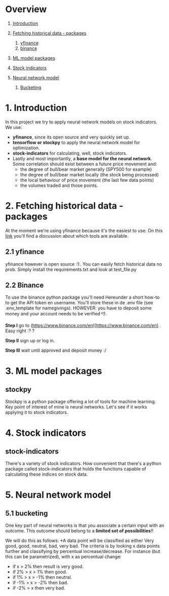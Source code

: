 # Overview
1. [Introduction](1-introduction)
2. [Fetching historical data - packages](2-fetching-historical-data-packages)
    1. [yfinance](21-yfinance)
    2. [binance](22-binance)

3. [ML model packages](3-ml-model-packages)
4. [Stock indicators](4-stock-indicators)
5. [Neural network model](5-neural-network-model)
    1.  [Bucketing](51-bucketing)
# 1. Introduction
In this project we try to apply neural network models on stock indicators. We use:
- **yfinance**, since its open source and very quickly set up.
- **tensorflow or stockpy** to apply the neural network model for optimization.
- **stock-indicators** for calculating, well, stock indicators.
- Lastly and most importantly, a **base model for the neural network**. Some correlation should exist between a future price movement and:
    - the degree of bull/bear market generally (SPY500 for example)
    - the degree of bull/bear market locally (the stock being processed)
    - the local behaviour of price movement (the last few data points)
    - the volumes traded and those points.


# 2. Fetching historical data - packages
At the moment we're using yfinance because it's the easiest to use. On this [link](https://github.com/DaveSkender/Stock.Indicators/discussions/579) you'll find a discussion about which tools are available.

## 2.1 yfinance
yfinance however is open source :1:. You can easily fetch historical data no prob. Simply install the requirements.txt and look at test_file.py

## 2.2 Binance
To use the binance python package you'll need
Hereunder a short how-to to get the API token en username. You'll store these in de .env file (see .env_template for namegivings).
HOWEVER: you have to deposit some money and your account needs to be verified :-1:.

**Step I**
go to (https://www.binance.com/en)[https://www.binance.com/en] . Easy right :? ?

**Step II**
sign up or log in.

**Step III**
wait until approved and deposit money :/


# 3. ML model packages
## stockpy
Stockpy is a python package offering a lot of tools for machine learning. Key point of interest of mine is neural networks. Let's see if it works applying it to stock indicators.

# 4. Stock indicators
## stock-indicators
There's a variety of stock indicators. How convenient that there's a python package called stock-indicators that holds the functions capable of calculating these indices on stock data.

# 5. Neural network model
## 5.1 bucketing
One key part of neural networks is that you associate a certain input with an outcome. This outcome should belong to a **limited set of possibilities**!!

We will do this as follows:
*A data point will be classified as either Very good, good, neutral, bad, very bad. The criteria is by looking x data points further and classifying by percentual increase/decrease. For instance (but this can be parametrized), with x as percentual change:
- if x > 2% then result is very good.
- if 2%  > x > 1% then good.
- if 1%  > x > -1% then neutral.
- if -1% > x > -2% then bad.
- if -2% > x then very bad.
